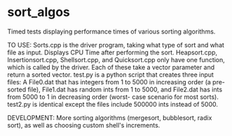 # sort_algos
Timed tests displaying performance times of various sorting algorithms.

TO USE:
  Sorts.cpp is the driver program, taking what type of sort and what file as input. Displays CPU Time after performing
  the sort. Heapsort.cpp, Insertionsort.cpp, Shellsort.cpp, and Quicksort.cpp only have one function, which is called
  by the driver. Each of these take a vector parameter and return a sorted vector. test.py is a python script that 
  creates three input files: A File0.dat that has integers from 1 to 5000 in increasing order (a pre-sorted file), 
  File1.dat has random ints from 1 to 5000, and File2.dat has ints from 5000 to 1 in decreasing order (worst- case 
  scenario for most sorts). test2.py is identical except the files include 500000 ints instead of 5000. 

DEVELOPMENT:
  More sorting algorithms (mergesort, bubblesort, radix sort), as well as choosing custom shell's increments.
